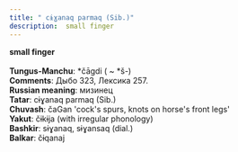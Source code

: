```yaml
---
title: " cɨɣanaq parmaq (Sib.)"
description:  small finger
---
```

<p data-pagefind-weight="0.5">
<strong> small finger</strong><br><br>
<strong>Tungus-Manchu</strong>:  *čāgdi ( ~ *š-)<br>
<strong>Comments</strong>:  Дыбо 323, Лексика 257.<br>
<strong>Russian meaning</strong>:  мизинец<br>
<strong>Tatar</strong>:  cɨɣanaq parmaq (Sib.)<br>
<strong>Chuvash</strong>:  čaGan 'cock's spurs, knots on horse's front legs'<br>
<strong>Yakut</strong>:  čɨkɨja (with irregular phonology)<br>
<strong>Bashkir</strong>:  sɨɣanaq, sɨɣansaq (dial.)<br>
<strong>Balkar</strong>:  čɨqanaj<br>

</p>
